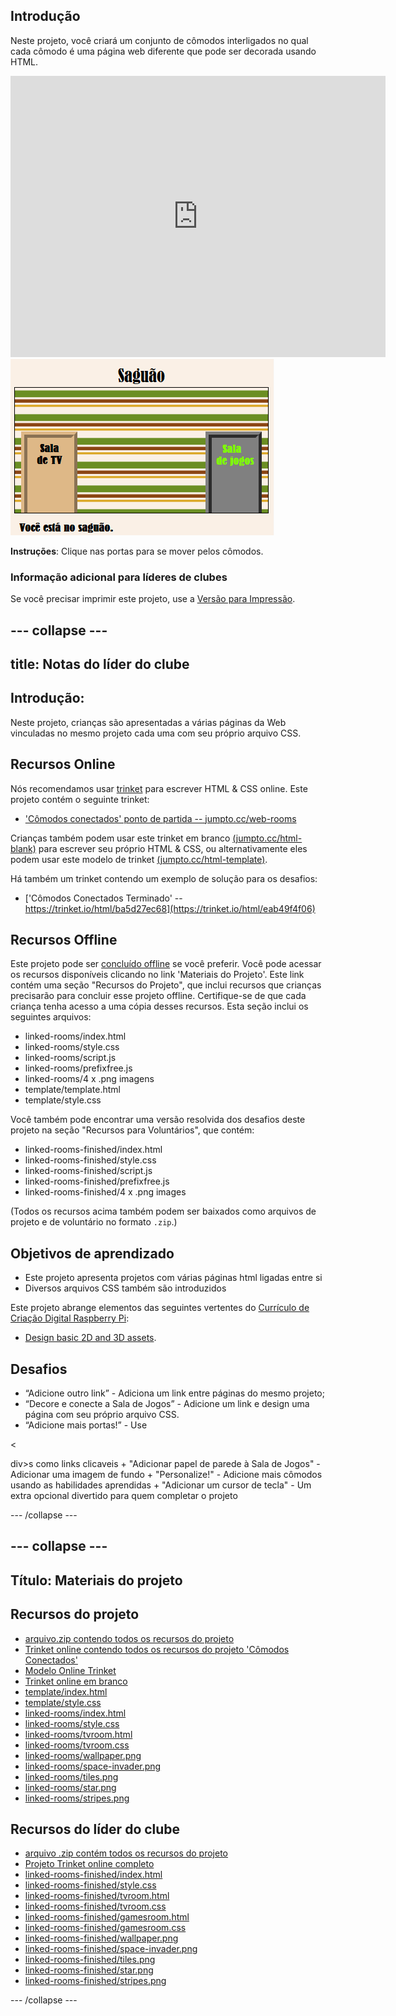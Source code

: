 ## Introdução

Neste projeto, você criará um conjunto de cômodos interligados no qual cada cômodo é uma página web diferente que pode ser decorada usando HTML.

<div class="trinket">
  <iframe src="https://trinket.io/embed/html/eab49f4f06?outputOnly=true&start=result" width="600" height="450" frameborder="0" marginwidth="0" marginheight="0" allowfullscreen>
  </iframe>
  <img src="images/rooms-hall-finished.png">
</div>

**Instruções**: Clique nas portas para se mover pelos cômodos.

### Informação adicional para líderes de clubes

Se você precisar imprimir este projeto, use a [Versão para Impressão](https://projects.raspberrypi.org/en/projects/linked-rooms/print).

## \--- collapse \---

## title: Notas do líder do clube

## Introdução:

Neste projeto, crianças são apresentadas a várias páginas da Web vinculadas no mesmo projeto cada uma com seu próprio arquivo CSS.

## Recursos Online

Nós recomendamos usar [trinket](https://trinket.io/) para escrever HTML & CSS online. Este projeto contém o seguinte trinket:

* ['Cômodos conectados' ponto de partida -- jumpto.cc/web-rooms](https://trinket.io/html/f1486ddb24)

Crianças também podem usar este trinket em branco [(jumpto.cc/html-blank)](http://jumpto.cc/html-blank) para escrever seu próprio HTML & CSS, ou alternativamente eles podem usar este modelo de trinket [(jumpto.cc/html-template)](http://jumpto.cc/html-template).

Há também um trinket contendo um exemplo de solução para os desafios:

* ['Cômodos Conectados Terminado' -- https://trinket.io/html/ba5d27ec68](https://trinket.io/html/eab49f4f06)

## Recursos Offline

Este projeto pode ser [concluído offline](https://www.codeclubprojects.org/en-GB/resources/webdev-working-offline/) se você preferir. Você pode acessar os recursos disponíveis clicando no link 'Materiais do Projeto'. Este link contém uma seção "Recursos do Projeto", que inclui recursos que crianças precisarão para concluir esse projeto offline. Certifique-se de que cada criança tenha acesso a uma cópia desses recursos. Esta seção inclui os seguintes arquivos:

* linked-rooms/index.html
* linked-rooms/style.css
* linked-rooms/script.js
* linked-rooms/prefixfree.js
* linked-rooms/4 x .png imagens
* template/template.html
* template/style.css

Você também pode encontrar uma versão resolvida dos desafios deste projeto na seção "Recursos para Voluntários", que contém:

* linked-rooms-finished/index.html
* linked-rooms-finished/style.css
* linked-rooms-finished/script.js
* linked-rooms-finished/prefixfree.js
* linked-rooms-finished/4 x .png images

(Todos os recursos acima também podem ser baixados como arquivos de projeto e de voluntário no formato `.zip`.)

## Objetivos de aprendizado

* Este projeto apresenta projetos com várias páginas html ligadas entre si
* Diversos arquivos CSS também são introduzidos

Este projeto abrange elementos das seguintes vertentes do [Currículo de Criação Digital Raspberry Pi](http://rpf.io/curriculum):

* [Design basic 2D and 3D assets](https://www.raspberrypi.org/curriculum/design/creator).

## Desafios

* “Adicione outro link” - Adiciona um link entre páginas do mesmo projeto;
* “Decore e conecte a Sala de Jogos” - Adicione um link e design uma página com seu próprio arquivo CSS. 
* “Adicione mais portas!” - Use 

<

div>s como links clicaveis + "Adicionar papel de parede à Sala de Jogos" - Adicionar uma imagem de fundo + "Personalize!" - Adicione mais cômodos usando as habilidades aprendidas + "Adicionar um cursor de tecla" - Um extra opcional divertido para quem completar o projeto

\--- /collapse \---

## \--- collapse \---

## Título: Materiais do projeto

## Recursos do projeto

* [arquivo.zip contendo todos os recursos do projeto](https://rpf.io/p/en/linked-rooms-go)
* [Trinket online contendo todos os recursos do projeto 'Cômodos Conectados'](http://jumpto.cc/web-rooms)
* [Modelo Online Trinket](http://jumpto.cc/trinket-template)
* [Trinket online em branco](http://jumpto.cc/trinket-blank)
* [template/index.html](resources/template-index.html)
* [template/style.css](resources/template-style.css)
* [linked-rooms/index.html](resources/linked-rooms-index.html)
* [linked-rooms/style.css](resources/linked-rooms-style.css)
* [linked-rooms/tvroom.html](resources/linked-rooms-tvroom.html)
* [linked-rooms/tvroom.css](resources/linked-rooms-tvroom.css)
* [linked-rooms/wallpaper.png](resources/linked-rooms-wallpaper.png)
* [linked-rooms/space-invader.png](resources/linked-rooms-space-invader.png)
* [linked-rooms/tiles.png](resources/linked-rooms-tiles.png)
* [linked-rooms/star.png](resources/linked-rooms-star.png)
* [linked-rooms/stripes.png](resources/linked-rooms-stripes.png)

## Recursos do líder do clube

* [arquivo .zip contém todos os recursos do projeto](https://rpf.io/p/en/linked-rooms-go)
* [Projeto Trinket online completo](https://trinket.io/html/eab49f4f06)
* [linked-rooms-finished/index.html](resources/linked-rooms-finished-index.html)
* [linked-rooms-finished/style.css](resources/linked-rooms-finished-style.css)
* [linked-rooms-finished/tvroom.html](resources/linked-rooms-finished-tvroom.html)
* [linked-rooms-finished/tvroom.css](resources/linked-rooms-finished-tvroom.css)
* [linked-rooms-finished/gamesroom.html](resources/linked-rooms-finished-gamesroom.html)
* [linked-rooms-finished/gamesroom.css](resources/linked-rooms-finished-gamesroom.css)
* [linked-rooms-finished/wallpaper.png](resources/linked-rooms-finished-wallpaper.png)
* [linked-rooms-finished/space-invader.png](resources/linked-rooms-finished-space-invader.png)
* [linked-rooms-finished/tiles.png](resources/linked-rooms-finished-tiles.png)
* [linked-rooms-finished/star.png](resources/linked-rooms-finished-star.png)
* [linked-rooms-finished/stripes.png](resources/linked-rooms-finished-stripes.png)

\--- /collapse \---